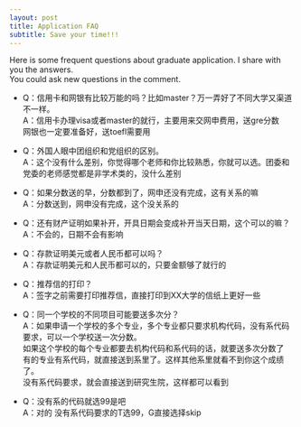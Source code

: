 ```yaml
---
layout: post
title: Application FAQ
subtitle: Save your time!!!
---
```

Here is some frequent questions about graduate application. I share with you the answers.   
You could ask new questions in the comment.   

* Q：信用卡和网银有比较万能的吗？比如master？万一弄好了不同大学又渠道不一样。   
A：信用卡办理visa或者master的就行，主要用来交网申费用，送gre分数   
网银也一定要准备好，送toefl需要用     

* Q：外国人眼中团组织和党组织的区别。   
A：这个没有什么差别，你觉得哪个老师和你比较熟悉，你就可以选。团委和党委的老师感觉都是非学术类的，没什么差别   

* Q：如果分数送的早，分数都到了，网申还没有完成，这有关系的嘛   
A：分数送到，网申没有完成，这个没关系的   

* Q：还有财产证明如果补开，开具日期会变成补开当天日期，这个可以的嘛？   
A：不会的，日期不会有影响   

* Q：存款证明美元或者人民币都可以吗？   
A：存款证明美元和人民币都可以的，只要金额够了就行的   

* Q：推荐信的打印？   
A：签字之前需要打印推荐信，直接打印到XX大学的信纸上更好一些   

* Q：同一个学校的不同项目可能要送多次分？   
A：如果申请一个学校的多个专业，多个专业都只要求机构代码，没有系代码要求，可以一个学校送一次分数。     
如果这个学校的每个专业都要去机构代码和系代码的话，就要送多次分数了     
有的专业有系代码，就直接送到系里了。这样其他系里就看不到你这个成绩了。     
没有系代码要求，就会直接送到研究生院，这样都可以看到     

* Q：没有系的代码就选99是吧   
A：对的 没有系代码要求的T选99，G直接选择skip   
